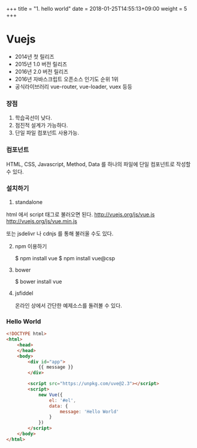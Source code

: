 +++
title = "1. hello world"
date =  2018-01-25T14:55:13+09:00
weight = 5
+++

# Vuejs

- 2014년 첫 릴리즈 
- 2015년 1.0 버전 릴리즈 
- 2016년 2.0 버전 릴리즈
- 2016년 자바스크립트 오픈소스 인기도 순위 1위
- 공식라이브러리 vue-router, vue-loader, vuex 등등 

### 장점

1. 학습곡선이 낮다.
2. 점진적 설계가 가능하다.
3. 단일 파일 컴포넌트 사용가능.

### 컴포넌트

HTML, CSS, Javascript, Method, Data 를 하나의 파일에 
단일 컴포넌트로 작성할 수 있다.

### 설치하기

1. standalone

html 에서 script 태그로 불러오면 된다. 
http://vuejs.org/js/vue.js
http://vuejs.org/js/vue.min.js

또는 jsdelivr 나 cdnjs 를 통해 불러올 수도 있다.
<script src="//cdn.jsdelivr.net/vue/2.1.10/vue.min.js"></script>
<script src="//cdnjs.cloudflare.com/ajax/libs/vue/2.1.10/vue.min.js"></script>

2. npm 이용하기

    $ npm install vue 
    $ npm install vue@csp

3. bower

    $ bower install vue

4. jsfiddel

    온라인 상에서 간단한 예제소스를 돌려볼 수 있다.

### Hello World

```html
<!DOCTYPE html>
<html>
    <head>
    </head>
    <body>
        <div id="app">
            {{ message }}
        </div>

        <script src="https://unpkg.com/uve@2.3"></script>
        <script>
            new Vue({
                el: '#el',
                data: {
                    message: 'Hello World'
                }
            })
        </script>
    </body>
</html>
```
